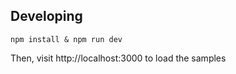 

## Developing

    npm install & npm run dev

Then, visit http://localhost:3000 to load the samples
